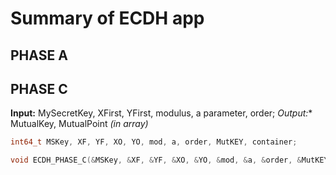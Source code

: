 #  Summary of ECDH app

## PHASE A


## PHASE C

**Input:** MySecretKey, XFirst, YFirst, modulus, a parameter, order;
*Output:**  MutualKey, MutualPoint *(in array)* 

```c
int64_t MSKey, XF, YF, XO, YO, mod, a, order, MutKEY, container;

void ECDH_PHASE_C(&MSKey, &XF, &YF, &XO, &YO, &mod, &a, &order, &MutKEY, container);

```
